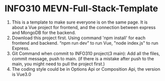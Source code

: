 ﻿# INFO310 MEVN-Full-Stack-Template
1. This is a template to make sure everyone is on the same page. It is about a Vue project for frontend, and the connection between express and MongoDB for the backend.
2. Download this project first. Using command 'npm install' for each frontend and backend. “npm run dev” to run Vue, "node index.js" to run Express.
3. Git Command when commit to INFO310 project(3 main): Add all the files, commit message, push to main. (if there is a mistake after push to the main, you might need to pull the project first.)
4. The coding style could be in Options Api or Composition Api, the version is Vue3.0
